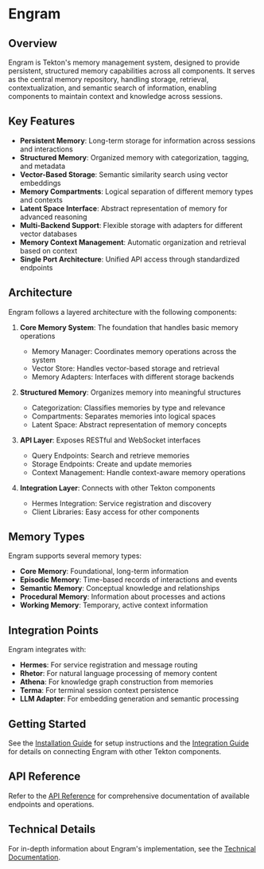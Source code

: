 # Engram

## Overview

Engram is Tekton's memory management system, designed to provide persistent, structured memory capabilities across all components. It serves as the central memory repository, handling storage, retrieval, contextualization, and semantic search of information, enabling components to maintain context and knowledge across sessions.

## Key Features

- **Persistent Memory**: Long-term storage for information across sessions and interactions
- **Structured Memory**: Organized memory with categorization, tagging, and metadata
- **Vector-Based Storage**: Semantic similarity search using vector embeddings
- **Memory Compartments**: Logical separation of different memory types and contexts
- **Latent Space Interface**: Abstract representation of memory for advanced reasoning
- **Multi-Backend Support**: Flexible storage with adapters for different vector databases
- **Memory Context Management**: Automatic organization and retrieval based on context
- **Single Port Architecture**: Unified API access through standardized endpoints

## Architecture

Engram follows a layered architecture with the following components:

1. **Core Memory System**: The foundation that handles basic memory operations
   - Memory Manager: Coordinates memory operations across the system
   - Vector Store: Handles vector-based storage and retrieval
   - Memory Adapters: Interfaces with different storage backends

2. **Structured Memory**: Organizes memory into meaningful structures
   - Categorization: Classifies memories by type and relevance
   - Compartments: Separates memories into logical spaces
   - Latent Space: Abstract representation of memory concepts

3. **API Layer**: Exposes RESTful and WebSocket interfaces
   - Query Endpoints: Search and retrieve memories
   - Storage Endpoints: Create and update memories
   - Context Management: Handle context-aware memory operations

4. **Integration Layer**: Connects with other Tekton components
   - Hermes Integration: Service registration and discovery
   - Client Libraries: Easy access for other components

## Memory Types

Engram supports several memory types:

- **Core Memory**: Foundational, long-term information
- **Episodic Memory**: Time-based records of interactions and events
- **Semantic Memory**: Conceptual knowledge and relationships
- **Procedural Memory**: Information about processes and actions
- **Working Memory**: Temporary, active context information

## Integration Points

Engram integrates with:

- **Hermes**: For service registration and message routing
- **Rhetor**: For natural language processing of memory content
- **Athena**: For knowledge graph construction from memories
- **Terma**: For terminal session context persistence
- **LLM Adapter**: For embedding generation and semantic processing

## Getting Started

See the [Installation Guide](./INSTALLATION_GUIDE.md) for setup instructions and the [Integration Guide](./INTEGRATION_GUIDE.md) for details on connecting Engram with other Tekton components.

## API Reference

Refer to the [API Reference](./API_REFERENCE.md) for comprehensive documentation of available endpoints and operations.

## Technical Details

For in-depth information about Engram's implementation, see the [Technical Documentation](./TECHNICAL_DOCUMENTATION.md).